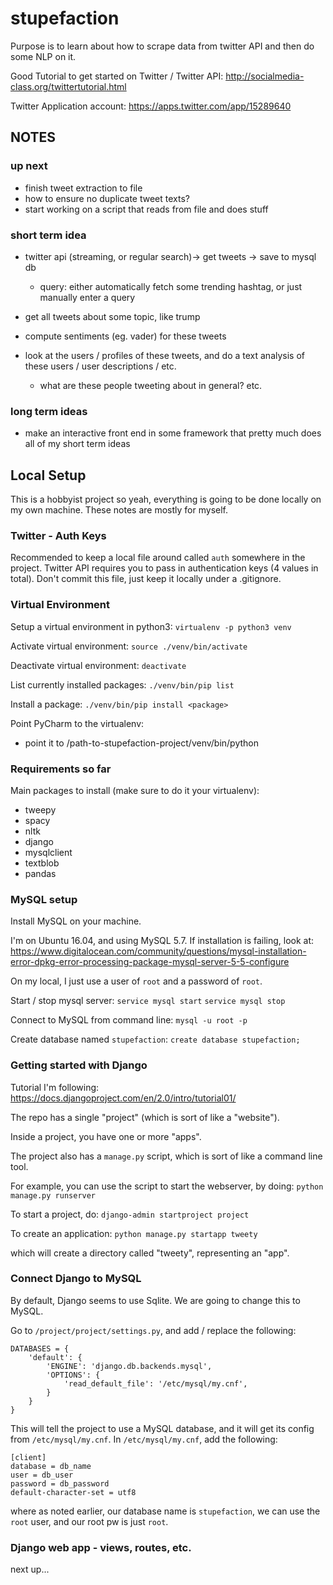 # stupefaction
Purpose is to learn about how to scrape data from twitter API and then do some NLP on it.

Good Tutorial to get started on Twitter / Twitter API:
http://socialmedia-class.org/twittertutorial.html

Twitter Application account:
https://apps.twitter.com/app/15289640

## NOTES
### up next
- finish tweet extraction to file
- how to ensure no duplicate tweet texts?
- start working on a script that reads from file and does stuff

### short term idea
- twitter api (streaming, or regular search)-> get tweets -> save to mysql db
    - query: either automatically fetch some trending hashtag, or just manually enter a query

- get all tweets about some topic, like trump
- compute sentiments (eg. vader) for these tweets
- look at the users / profiles of these tweets, and do a text analysis of these users / user descriptions / etc.
    - what are these people tweeting about in general? etc.

### long term ideas
- make an interactive front end in some framework that pretty much does all of my short term ideas

## Local Setup
This is a hobbyist project so yeah, everything is going to be done locally on my own machine.
These notes are mostly for myself.

### Twitter - Auth Keys
Recommended to keep a local file around called `auth` somewhere in the project.
Twitter API requires you to pass in authentication keys (4 values in total).
Don't commit this file, just keep it locally under a .gitignore.

### Virtual Environment
Setup a virtual environment in python3:
`virtualenv -p python3 venv`

Activate virtual environment: 
`source ./venv/bin/activate`

Deactivate virtual environment:
`deactivate`

List currently installed packages:
`./venv/bin/pip list`

Install a package:
`./venv/bin/pip install <package>`

Point PyCharm to the virtualenv:

- point it to /path-to-stupefaction-project/venv/bin/python

### Requirements so far
Main packages to install (make sure to do it your virtualenv):
- tweepy
- spacy
- nltk
- django
- mysqlclient
- textblob
- pandas

### MySQL setup
Install MySQL on your machine.

I'm on Ubuntu 16.04, and using MySQL 5.7. If installation is failing, look at:
https://www.digitalocean.com/community/questions/mysql-installation-error-dpkg-error-processing-package-mysql-server-5-5-configure

On my local, I just use a user of `root` and a password of `root`.

Start / stop mysql server:
`service mysql start`
`service mysql stop`

Connect to MySQL from command line:
`mysql -u root -p`

Create database named `stupefaction`:
`create database stupefaction;`


### Getting started with Django
Tutorial I'm following:
https://docs.djangoproject.com/en/2.0/intro/tutorial01/

The repo has a single "project" (which is sort of like a "website").

Inside a project, you have one or more "apps".

The project also has a `manage.py` script, which is sort of like a command line tool.

For example, you can use the script to start the webserver, by doing:
`python manage.py runserver`

To start a project, do:
`django-admin startproject project`

To create an application:
`python manage.py startapp tweety`

which will create a directory called "tweety", representing an "app".

### Connect Django to MySQL
By default, Django seems to use Sqlite. We are going to change this to MySQL.

Go to `/project/project/settings.py`, and add / replace the following:
```
DATABASES = {
    'default': {
        'ENGINE': 'django.db.backends.mysql',
        'OPTIONS': {
            'read_default_file': '/etc/mysql/my.cnf',
        }
    }
}
```

This will tell the project to use a MySQL database, and it will get its config from `/etc/mysql/my.cnf`.
In `/etc/mysql/my.cnf`, add the following:
```
[client]
database = db_name
user = db_user
password = db_password
default-character-set = utf8
``` 
where as noted earlier,
our database name is `stupefaction`, we can use the `root` user, and our root pw is just `root`.

### Django web app - views, routes, etc.
next up...
